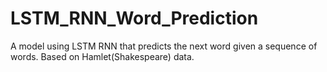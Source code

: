 # LSTM_RNN_Word_Prediction
A model using LSTM RNN that predicts the next word given a sequence of words. 
Based on Hamlet(Shakespeare) data.
